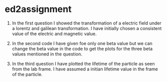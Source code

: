 # ed2assignment

1. In the first question I showed the transformation of a electric field under a lorentz and galilean transformation. I have initially chosen a consistent value of the electric and magnetic value.

2. In the second code I have given foe only one beta value but we can change the beta value in the code to get the plots for the three beta values mentioned in the question.

3. In the third question I have plotted the lifetime of the particle as seen from the lab frame. I have assumed a initian lifetime value in the frame of the particle.
